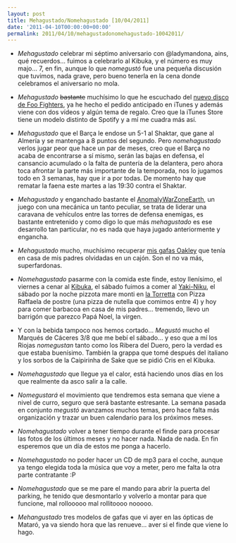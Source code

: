 ```yaml
---
layout: post
title: Mehagustado/Nomehagustado [10/04/2011]
date: '2011-04-10T00:00:00+00:00'
permalink: 2011/04/10/mehagustadonomehagustado-10042011/
---
```

- *Mehagustado* celebrar mi séptimo aniversario con @ladymandona, ains, qué recuerdos... fuimos a celebrarlo al Kibuka, y el número es muy majo... 7, en fin, aunque lo que *nomegustó* fue una pequeña discusión que tuvimos, nada grave, pero bueno tenerla en la cena donde celebramos el aniversario no mola.

- *Mehagustado* ~~bastante~~ muchísimo lo que he escuchado del [nuevo disco de Foo Fighters](http://wastinglight.foofighters.com/), ya he hecho el pedido anticipado en iTunes y además viene con dos vídeos y algún tema de regalo. Creo que la iTunes Store tiene un modelo distinto de Spotify y a mí me cuadra más así.

- *Mehagustado* que el Barça le endose un 5-1 al Shaktar, que gane al Almería y se mantenga a 8 puntos del segundo. Pero *nomehagustado* verlos jugar peor que hace un par de meses, creo que el Barça no acaba de encontrarse a sí mismo, serán las bajas en defensa, el cansancio acumulado o la falta de puntería de la delantera, pero ahora toca afrontar la parte más importante de la temporada, nos lo jugamos todo en 3 semanas, hay que ir a por todas. De momento hay que rematar la faena este martes a las 19:30 contra el Shaktar.

- *Mehagustado* y enganchado bastante el [AnomalyWarZoneEarth](http://itunes.apple.com/es/app/anomaly-warzone-earth/id427155203?mt=12), un juego con una mecánica un tanto peculiar, se trata de liderar una caravana de vehículos entre las torres de defensa enemigas, es bastante entretenido y como digo lo que más *mehagustado* es ese desarrollo tan particular, no es nada que haya jugado anteriormente y engancha.

- *Mehagustado* mucho, muchísimo recuperar [mis gafas Oakley](http://cgi.ebay.es/GAFA-SOL-OAKLEY-FIVE-2-0-BUTTERSCOTCH-FIRE-/150577987178) que tenía en casa de mis padres olvidadas en un cajón. Son el no va más, superfardonas.

- *Nomehagustado* pasarme con la comida este finde, estoy llenísimo, el viernes a cenar al [Kibuka](http://www.kibuka.com/menucat.html), el sábado fuimos a comer al [Yaki-Niku](http://www.portalmataro.es/mapa/index.php?uid=20010327113206-762), el sábado por la noche pizzota mare monti en [la Torretta](http://www.guias11811.es/informacion-contacto/M156938401/LA-TORRETTA/) con Pizza Raffaela de postre (una pizza de nutella que comimos entre 4) y hoy para comer barbacoa en casa de mis padres... tremendo, llevo un barrigón que parezco Papá Noel, la virgen.

- Y con la bebida tampoco nos hemos cortado... *Megustó* mucho el Marqués de Cáceres 3/8 que me bebí el sábado... y eso que a mí los Riojas *nomegustan* tanto como los Ribera del Duero, pero la verdad es que estaba buenísimo. También la grappa que tomé después del italiano y los sorbos de la Caipirinha de Sake que se pidió Cris en el Kibuka.

- *Nomehagustado* que llegue ya el calor, está haciendo unos días en los que realmente da asco salir a la calle.

- *Nomegustará* el movimiento que tendremos esta semana que viene a nivel de curro, seguro que será bastante estresante. La semana pasada en conjunto *megustó* avanzamos muchos temas, pero hace falta más organización y trazar un buen calendario para los próximos meses.

- *Nomehagustado* volver a tener tiempo durante el finde para procesar las fotos de los últimos meses y no hacer nada. Nada de nada. En fin esperemos que un día de estos me ponga a hacerlo.

- *Nomehagustado* no poder hacer un CD de mp3 para el coche, aunque ya tengo elegida toda la música que voy a meter, pero me falta la otra parte contratante :P

- *Nomehagustado* que se me pare el mando para abrir la puerta del parking, he tenido que desmontarlo y volverlo a montar para que funcione, mal rollooooo mal rollitoooo nooooo.

- *Mehangustado* tres modelos de gafas que vi ayer en las ópticas de Mataró, ya va siendo hora que las renueve... aver si el finde que viene lo hago.
